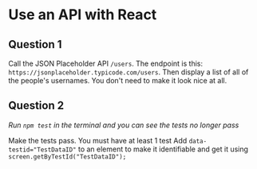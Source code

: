 # Use an API with React

## Question 1

Call the JSON Placeholder API `/users`. The endpoint is this: `https://jsonplaceholder.typicode.com/users`. Then display a list of all of the people's usernames. You don't need to make it look nice at all.

## Question 2

_Run `npm test` in the terminal and you can see the tests no longer pass_

Make the tests pass. You must have at least 1 test
Add `data-testid="TestDataID"` to an element to make it identifiable and get it using `screen.getByTestId("TestDataID");`
